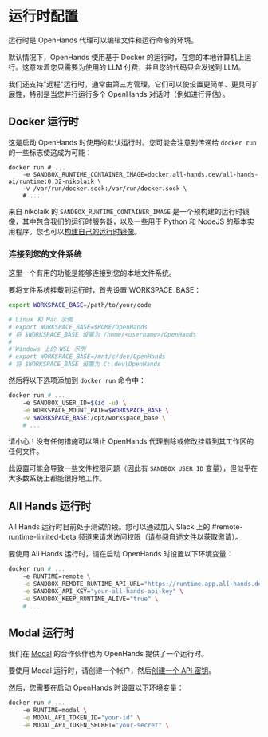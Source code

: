 # 运行时配置

运行时是 OpenHands 代理可以编辑文件和运行命令的环境。

默认情况下，OpenHands 使用基于 Docker 的运行时，在您的本地计算机上运行。这意味着您只需要为使用的 LLM 付费，并且您的代码只会发送到 LLM。

我们还支持"远程"运行时，通常由第三方管理。它们可以使设置更简单、更具可扩展性，特别是当您并行运行多个 OpenHands 对话时（例如进行评估）。

## Docker 运行时
这是启动 OpenHands 时使用的默认运行时。您可能会注意到传递给 `docker run` 的一些标志使这成为可能：

```
docker run # ...
    -e SANDBOX_RUNTIME_CONTAINER_IMAGE=docker.all-hands.dev/all-hands-ai/runtime:0.32-nikolaik \
    -v /var/run/docker.sock:/var/run/docker.sock \
    # ...
```

来自 nikolaik 的 `SANDBOX_RUNTIME_CONTAINER_IMAGE` 是一个预构建的运行时镜像，其中包含我们的运行时服务器，以及一些用于 Python 和 NodeJS 的基本实用程序。您也可以[构建自己的运行时镜像](how-to/custom-sandbox-guide)。

### 连接到您的文件系统
这里一个有用的功能是能够连接到您的本地文件系统。

要将文件系统挂载到运行时，首先设置 WORKSPACE_BASE：
```bash
export WORKSPACE_BASE=/path/to/your/code

# Linux 和 Mac 示例
# export WORKSPACE_BASE=$HOME/OpenHands
# 将 $WORKSPACE_BASE 设置为 /home/<username>/OpenHands
#
# Windows 上的 WSL 示例
# export WORKSPACE_BASE=/mnt/c/dev/OpenHands
# 将 $WORKSPACE_BASE 设置为 C:\dev\OpenHands
```

然后将以下选项添加到 `docker run` 命令中：

```bash
docker run # ...
    -e SANDBOX_USER_ID=$(id -u) \
    -e WORKSPACE_MOUNT_PATH=$WORKSPACE_BASE \
    -v $WORKSPACE_BASE:/opt/workspace_base \
    # ...
```

请小心！没有任何措施可以阻止 OpenHands 代理删除或修改挂载到其工作区的任何文件。

此设置可能会导致一些文件权限问题（因此有 `SANDBOX_USER_ID` 变量），但似乎在大多数系统上都能很好地工作。

## All Hands 运行时
All Hands 运行时目前处于测试阶段。您可以通过加入 Slack 上的 #remote-runtime-limited-beta 频道来请求访问权限（[请参阅自述文件](https://github.com/All-Hands-AI/OpenHands?tab=readme-ov-file#-join-our-community)以获取邀请）。

要使用 All Hands 运行时，请在启动 OpenHands 时设置以下环境变量：

```bash
docker run # ...
    -e RUNTIME=remote \
    -e SANDBOX_REMOTE_RUNTIME_API_URL="https://runtime.app.all-hands.dev" \
    -e SANDBOX_API_KEY="your-all-hands-api-key" \
    -e SANDBOX_KEEP_RUNTIME_ALIVE="true" \
    # ...
```

## Modal 运行时
我们在 [Modal](https://modal.com/) 的合作伙伴也为 OpenHands 提供了一个运行时。

要使用 Modal 运行时，请创建一个帐户，然后[创建一个 API 密钥](https://modal.com/settings)。

然后，您需要在启动 OpenHands 时设置以下环境变量：
```bash
docker run # ...
    -e RUNTIME=modal \
    -e MODAL_API_TOKEN_ID="your-id" \
    -e MODAL_API_TOKEN_SECRET="your-secret" \
```
